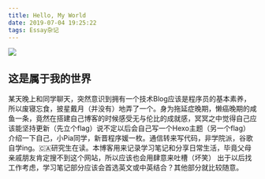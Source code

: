 ```yaml
---
title: Hello, My World
date: 2019-07-04 19:25:22
tags: Essay杂记
---
```

![](https://imgur.com/2Ws9fLk.jpg)
## 这是属于我的世界
某天晚上和同学聊天，突然意识到拥有一个技术Blog应该是程序员的基本素养，所以废寝忘食，披星戴月（并没有）地弄了一个。身为拖延症晚期，懒癌晚期的咸鱼一条，竟然在搭建自己博客的时候感受无与伦比的成就感，冥冥之中觉得自己应该能坚持更新（先立个flag）说不定以后会自己写一个Hexo主题（另一个flag）
介绍一下自己，小Pia同学，新晋程序媛一枚。通信转来写代码，非学院派，谷歌自学ing。🇨🇦研究生在读。本博客用来记录学习笔记和分享日常生活，毕竟父母亲戚朋友肯定搜不到这个网站，所以应该也会用肆意来吐槽（坏笑）
出于以后找工作考虑，学习笔记部分应该会首选英文或中英结合？其他部分就比较随意。
